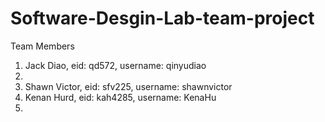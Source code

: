 # Software-Desgin-Lab-team-project

Team Members
  1. Jack Diao, eid: qd572, username: qinyudiao
  2.
  3. Shawn Victor, eid: sfv225, username: shawnvictor
  4. Kenan Hurd, eid: kah4285, username: KenaHu
  5.
